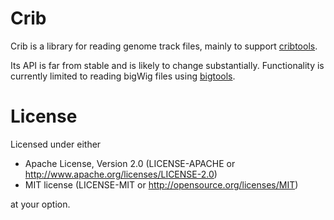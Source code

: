 # Crib
Crib is a library for reading genome track files, mainly to support [cribtools](https://crates.io/crates/cribtools).

Its API is far from stable and is likely to change substantially. Functionality is currently limited to reading bigWig files using [bigtools](https://crates.io/crates/bigtools).

# License
Licensed under either

- Apache License, Version 2.0 (LICENSE-APACHE or <http://www.apache.org/licenses/LICENSE-2.0>)
- MIT license (LICENSE-MIT or <http://opensource.org/licenses/MIT>)

at your option.
